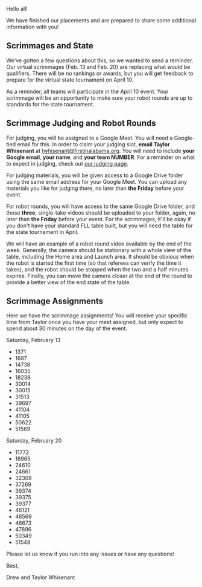 Hello all!

We have finished our placements and are prepared to share some additional information with you!


## Scrimmages and State

We've gotten a few questions about this, so we wanted to send a reminder. Our virtual scrimmages (Feb. 13 and Feb. 20) are replacing what *would* be qualifiers. There will be no rankings or awards, but you will get feedback to prepare for the virtual state tournament on April 10.

As a reminder, all teams will participate in the April 10 event. Your scrimmage will be an opportunity to make sure your robot rounds are up to standards for the state tournament.


## Scrimmage Judging and Robot Rounds

For judging, you will be assigned to a Google Meet. You will need a Google-tied email for this. In order to claim your judging slot, **email Taylor Whisenant** at twhisenant@firstinalabama.org. You will need to include **your Google email**, **your name**, and **your team NUMBER**. For a reminder on what to expect in judging, check out [our judging page](https://github.com/drewwhis/first-in-alabama/blob/main/first-lego-league/2020-2021/challenge/judging.md).

For judging materials, you will be given access to a Google Drive folder using the same email address for your Google Meet. You can upload any materials you like for judging there, no later than **the Friday** before your event.

For robot rounds, you will have access to the same Google Drive folder, and those **three**, single-take videos should be uploaded to your folder, again, no later than **the Friday** before your event. For the scrimmages, it'll be okay if you don't have your standard FLL table built, but you will need the table for the state tournament in April.

We will have an example of a robot round video available by the end of the week. Generally, the camera should be stationary with a whole view of the table, including the Home area and Launch area. It should be obvious when the robot is started the first time (so that referees can verify the time it takes), and the robot should be stopped when the two and a half minutes expires. Finally, you can move the camera closer at the end of the round to provide a better view of the end state of the table.


## Scrimmage Assignments

Here we have the scrimmage assignments! You will receive your specific time from Taylor once you have your meet assigned, but only expect to spend about 30 minutes on the day of the event.

Saturday, February 13
- 1371
- 1687
- 14738
- 16035
- 18238
- 30014
- 30015
- 31513
- 39697
- 41104
- 41105
- 50622
- 51569

Saturday, February 20
- 11772
- 16965
- 24610
- 24661
- 32309
- 37269
- 39374
- 39375
- 39377
- 46121
- 46569
- 46673
- 47896
- 50349
- 51548

Please let us know if you run into any issues or have any questions!

Best,

Drew and Taylor Whisenant